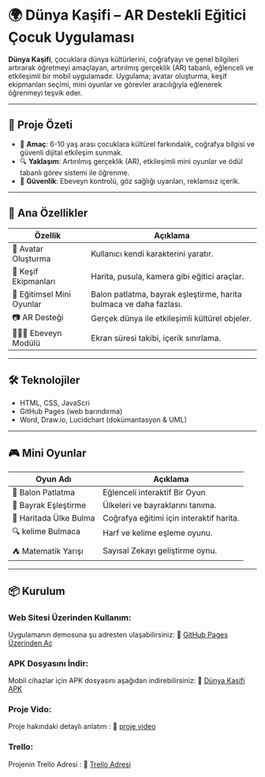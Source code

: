 # 🌍 Dünya Kaşifi – AR Destekli Eğitici Çocuk Uygulaması

**Dünya Kaşifi**, çocuklara dünya kültürlerini, coğrafyayı ve genel bilgileri artırarak öğretmeyi amaçlayan, artırılmış gerçeklik (AR) tabanlı, eğlenceli ve etkileşimli bir mobil uygulamadır. Uygulama; avatar oluşturma, keşif ekipmanları seçimi, mini oyunlar ve görevler aracılığıyla eğlenerek öğrenmeyi teşvik eder.

---

## 🚀 Proje Özeti

- 🎯 **Amaç**: 6-10 yaş arası çocuklara kültürel farkındalık, coğrafya bilgisi ve güvenli dijital etkileşim sunmak.
- 🔍 **Yaklaşım**: Artırılmış gerçeklik (AR), etkileşimli mini oyunlar ve ödül tabanlı görev sistemi ile öğrenme.
- 🔐 **Güvenlik**: Ebeveyn kontrolü, göz sağlığı uyarıları, reklamsız içerik.

---

## 🧩 Ana Özellikler

| Özellik                          | Açıklama |
|----------------------------------|----------|
| 🧒 Avatar Oluşturma              | Kullanıcı kendi karakterini yaratır. |
| 🧭 Keşif Ekipmanları              | Harita, pusula, kamera gibi eğitici araçlar. |
| 🧠 Eğitimsel Mini Oyunlar         | Balon patlatma, bayrak eşleştirme, harita bulmaca ve daha fazlası. |
| 📷 AR Desteği                    | Gerçek dünya ile etkileşimli kültürel objeler. |
| 👨‍👩‍👧 Ebeveyn Modülü              | Ekran süresi takibi, içerik sınırlama. |

---

## 🛠️ Teknolojiler

- HTML, CSS, JavaScri
- GitHub Pages (web barındırma)
- Word, Draw.io, Lucidchart (dokümantasyon & UML)

---

## 🎮 Mini Oyunlar

| Oyun Adı               | Açıklama |
|------------------------|----------|
| 🎈 Balon Patlatma      | Eğlenceli interaktif Bir Oyun |
| 🧩 Bayrak Eşleştirme   | Ülkeleri ve bayraklarını tanıma. |
| 📍 Haritada Ülke Bulma | Coğrafya eğitimi için interaktif harita. |
| 🔍 kelime Bulmaca     |Harf ve kelime eşleme oyunu.  |
| ⛺ Matematik Yarışı | Sayısal Zekayı geliştirme oynu. |

---

## 📦 Kurulum

### Web Sitesi Üzerinden Kullanım:
Uygulamanın demosuna şu adresten ulaşabilirsiniz:
🔗 [GitHub Pages Üzerinden Aç](https://ckysinan.github.io/ckysinan-d-nya_ka-ifi/)

### APK Dosyasını İndir:
Mobil cihazlar için APK dosyasını aşağıdan indirebilirsiniz:
📲 [Dünya Kaşifi APK](https://github.com/ckysinan/ckysinan-d-nya_ka-ifi/blob/main/D%C3%BCnya%20Ka%C5%9Fifi.apk)

### Proje Vido:
Proje hakındaki detaylı anlatım :
📲 [proje video](https://www.youtube.com/watch?v=RJweJs3CYeY&list=RDjQYekGnjL5E&index=27)


### Trello:
Projenin Trello Adresi  :
🔗 [Trello Adresi](https://trello.com/b/0lANyZqN/dunya-kasifi)

